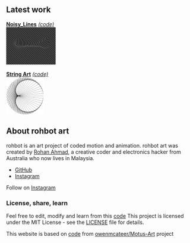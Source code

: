 
## Latest work

[**Noisy_Lines**][noisylines] [*(code)*][noisylinescode]  
[![Noisy_Lines](./assets/img/preview/noisylines.png)][noisylines]


[**String Art**][stringart] [*(code)*][stringartcode]  
[![String Art](./assets/img/preview/stringart.png)][stringart]


## About rohbot art

rohbot is an art project of coded motion and animation. rohbot art was created by [Rohan Ahmad](https://rohanoahmad.me/), a creative coder and electronics hacker from Australia who now lives in Malaysia.
* [GitHub](https://github.com/rohbot)
* [Instagram](https://www.instagram.com/rohbotboy/)


  
Follow on [Instagram](https://www.instagram.com/rohbotboy/)


### License, share, learn

Feel free to edit, modify and learn from this [code](https://github.com/rohbot/rohbot.github.io) 
This project is licensed under the MIT License - see the [LICENSE](LICENSE) file for details.

This website is based on [code](https://github.com/owenmcateer/Motus-Art) from [owenmcateer/Motus-Art](https://github.com/) project

[stringart]: https://rohbot.github.io/rohbot.github.io/projects/stringart.html
[stringartcode]: https://github.com/rohbot/rohbot.github.io/blob/master/src/stringart/sketch.js

[noisylines]: https://rohbot.github.io/noisy-lines
[noisylinescode]: https://github.com/rohbot/noisy-lines/sketch.js


